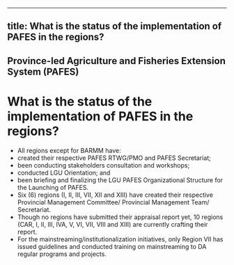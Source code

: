 --- 
 title: What is the status of the implementation of PAFES in the regions?
 ---

## Province-led Agriculture and Fisheries Extension System (PAFES)

# What is the status of the implementation of PAFES in the regions?


 - All regions except for BARMM have: 
 - created their respective PAFES RTWG/PMO and PAFES Secretariat;
 - been conducting stakeholders consultation and workshops;
 - conducted LGU Orientation; and
 - been briefing and finalizing the LGU PAFES Organizational Structure for the Launching of PAFES. 
 - Six (6) regions (I, II, III, VII, XII and XIII) have created their respective Provincial Management Committee/ Provincial Management Team/ Secretariat. 
 - Though no regions have submitted their appraisal report yet, 10 regions (CAR, I, II, III, IVA, V, VI, VII, VIII and XIII) are currently crafting their report. 
 - For the mainstreaming/institutionalization initiatives, only Region VII has issued guidelines and conducted training on mainstreaming to DA regular programs and projects.
